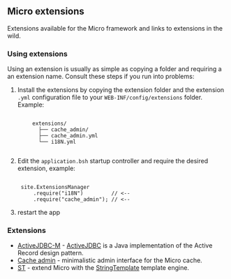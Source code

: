 ## Micro extensions  
Extensions available for the Micro framework and links to extensions in the wild. 
  
### Using extensions
Using an extension is usually as simple as copying a folder and requiring a an extension name. Consult these steps if you run into problems:

 1. Install the extensions by copying the extension folder and the extension `.yml` configuration file to your `WEB-INF/config/extensions` folder. Example:
  <pre><code>
        extensions/
          ├── cache_admin/ 
          ├── cache_admin.yml
          └── i18N.yml
  </code></pre>
 2. Edit the `application.bsh` startup controller and require the desired extension, example:
    <pre><code>
     site.ExtensionsManager
         .require("i18N")         // <--
         .require("cache_admin"); // <--
    </code></pre>
 3. restart the app

### Extensions

 - [ActiveJDBC-M](activejdbc_m/) - [ActiveJDBC](https://code.google.com/p/activejdbc/) is a Java implementation of the Active Record design pattern.
 - [Cache admin](cache_admin/) - minimalistic admin interface for the Micro cache.
 - [ST](st/) - extend Micro with the [StringTemplate](http://www.stringtemplate.org/) template engine.

